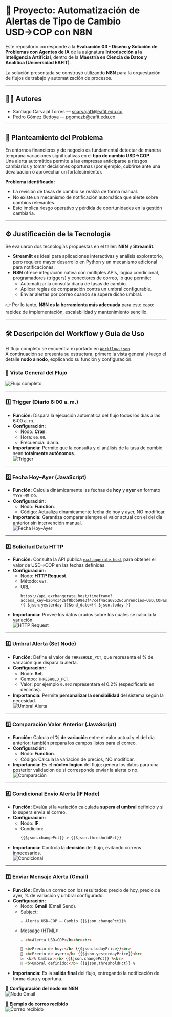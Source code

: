 # 📌 Proyecto: Automatización de Alertas de Tipo de Cambio USD→COP con N8N

Este repositorio corresponde a la **Evaluación 03 - Diseño y Solución de Problemas con Agentes de IA** de la asignatura **Introducción a la Inteligencia Artificial**, dentro de la **Maestría en Ciencia de Datos y Analítica (Universidad EAFIT)**.

La solución presentada se construyó utilizando **N8N** para la orquestación de flujos de trabajo y automatización de procesos.

---

## 👨‍🎓 Autores

- Santiago Carvajal Torres — scarvajat1@eafit.edu.co  
- Pedro Gómez Bedoya — pgomezb@eafit.edu.co

---

## 📖 Planteamiento del Problema

En entornos financieros y de negocio es fundamental detectar de manera temprana variaciones significativas en el **tipo de cambio USD→COP**.  
Una alerta automática permite a las empresas anticiparse a riesgos cambiarios y tomar decisiones oportunas (por ejemplo, cubrirse ante una devaluación o aprovechar un fortalecimiento).

**Problema identificado:**
- La revisión de tasas de cambio se realiza de forma manual.  
- No existe un mecanismo de notificación automática que alerte sobre cambios relevantes.  
- Esto implica riesgo operativo y pérdida de oportunidades en la gestión cambiaria.

---

## ⚙️ Justificación de la Tecnología

Se evaluaron dos tecnologías propuestas en el taller: **N8N** y **Streamlit**.

- **Streamlit** es ideal para aplicaciones interactivas y análisis exploratorio, pero requiere mayor desarrollo en Python y un mecanismo adicional para notificaciones.  
- **N8N** ofrece integración nativa con múltiples APIs, lógica condicional, programadores (triggers) y conectores de correo, lo que permite:  
  - Automatizar la consulta diaria de tasas de cambio.  
  - Aplicar reglas de comparación contra un umbral configurable.  
  - Enviar alertas por correo cuando se supere dicho umbral.

👉 Por lo tanto, **N8N es la herramienta más adecuada** para este caso: rapidez de implementación, escalabilidad y mantenimiento sencillo.

---

## 🛠️ Descripción del Workflow y Guía de Uso

El flujo completo se encuentra exportado en [`Workflow.json`](./Workflow.json).  
A continuación se presenta su estructura, primero la vista general y luego el detalle **nodo a nodo**, explicando su función y configuración.

### 📸 Vista General del Flujo
![Flujo completo](./fotos/flujo_completo_envio.png)

---

### 1️⃣ Trigger (Diario 6:00 a. m.)
- **Función:** Dispara la ejecución automática del flujo todos los días a las 6:00 a. m.  
- **Configuración:**  
  - Nodo: **Cron**.  
  - Hora: `06:00`.  
  - Frecuencia: diaria.  
- **Importancia:** Permite que la consulta y el análisis de la tasa de cambio sean **totalmente autónomos**.  
![Trigger](./fotos/nodo_trigger.png)

---

### 2️⃣ Fecha Hoy–Ayer (JavaScript)
- **Función:** Calcula dinámicamente las fechas de **hoy** y **ayer** en formato `YYYY-MM-DD`.  
- **Configuración:**  
  - Nodo: **Function**.  
  - Código: Actualiza dinamicamente fecha de hoy y ayer, NO modificar.
- **Importancia:** Garantiza comparar siempre el valor actual con el del día anterior sin intervención manual.  
![Fecha Hoy–Ayer](./fotos/nodo_fecha.png)

---

### 3️⃣ Solicitud Data HTTP
- **Función:** Consulta la API pública [`exchangerate.host`](https://exchangerate.host/) para obtener el valor de USD→COP en las fechas definidas.  
- **Configuración:**  
  - Nodo: **HTTP Request**.  
  - Método: `GET`.  
  - URL:
    ```
    https://api.exchangerate.host/timeframe?access_key=b264c3429f8bdb99e3f47cef4aca6852&currencies=USD,COP&start_date={{ $json.yesterday }}&end_date={{ $json.today }}
    ```  
- **Importancia:** Provee los datos crudos sobre los cuales se calcula la variación.  
![HTTP Request](./fotos/nodo_http.png)

---

### 4️⃣ Umbral Alerta (Set Node)
- **Función:** Define el valor de `THRESHOLD_PCT`, que representa el % de variación que dispara la alerta.  
- **Configuración:**  
  - Nodo: **Set**.  
  - Campo: `THRESHOLD_PCT`.  
  - Valor: por ejemplo `0.002` representara el 0.2% (especificarlo en decimas).
- **Importancia:** Permite **personalizar la sensibilidad** del sistema según la necesidad.  
![Umbral Alerta](./fotos/nodo_umbral.png)

---

### 5️⃣ Comparación Valor Anterior (JavaScript)
- **Función:** Calcula el **% de variación** entre el valor actual y el del día anterior; también prepara los campos listos para el correo.  
- **Configuración:**  
  - Nodo: **Function**.  
  - Código: Calcula la variacion de precios, NO modificar.
- **Importancia:** Es el **núcleo lógico** del flujo; genera los datos para una posterior validacion de si corresponde enviar la alerta o no.
![Comparación](./fotos/nodo_comparacion.png)

---

### 6️⃣ Condicional Envío Alerta (IF Node)
- **Función:** Evalúa si la variación calculada **supera el umbral** definido y si lo supera envia el correo.  
- **Configuración:**  
  - Nodo: **IF**.  
  - Condición:  
    ```
    {{$json.changePct}} > {{$json.thresholdPct}}
    ```
- **Importancia:** Controla la **decisión** del flujo, evitando correos innecesarios.  
![Condicional](./fotos/nodo_if.png)

---

### 7️⃣ Enviar Mensaje Alerta (Gmail)
- **Función:** Envía un correo con los resultados: precio de hoy, precio de ayer, % de variación y umbral configurado.  
- **Configuración:**  
  - Nodo: **Gmail** (Email Send).  
  - Subject:
    ```
    ⚠️ Alerta USD→COP — Cambio {{$json.changePct}}%
    ```
  - Message (HTML):
    ```html
    ⚠️ <b>Alerta USD→COP</b><br><br>
    
    📌 <b>Precio de hoy:</b> {{$json.todayPrice}}<br>
    📌 <b>Precio de ayer:</b> {{$json.yesterdayPrice}}<br>
    📈 <b>% Cambio:</b> {{$json.changePct}} %<br>
    🎯 <b>Umbral definido:</b> {{$json.thresholdPct}} %
    ```
- **Importancia:** Es la **salida final** del flujo, entregando la notificación de forma clara y oportuna.

📸 **Configuración del nodo en N8N**  
![Nodo Gmail](./fotos/nodo_gmail.png)

📨 **Ejemplo de correo recibido**  
![Correo recibido](./fotos/mensaje_gmail.png)

